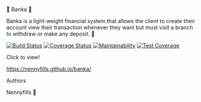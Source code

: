  &#x1F537;  Banka 🔷

Banka is a light-weight financial system that allows the client to create their account view their transaction whenever they want but must visit a branch to withdraw or make any deposit. 💙 


[![Build Status](https://travis-ci.org/Nennyfills/banka.svg?branch=develop)](https://travis-ci.org/Nennyfills/banka)
[![Coverage Status](https://coveralls.io/repos/github/Nennyfills/banka/badge.svg?branch=develop)](https://coveralls.io/github/Nennyfills/banka?branch=develop)
[![Maintainability](https://api.codeclimate.com/v1/badges/5ff27e94e53e0f0c3fd7/maintainability)](https://codeclimate.com/github/Nennyfills/banka/maintainability)
[![Test Coverage](https://api.codeclimate.com/v1/badges/5ff27e94e53e0f0c3fd7/test_coverage)](https://codeclimate.com/github/Nennyfills/banka/test_coverage)




Click to view!

 https://nennyfills.github.io/banka/
 
 

Authors

Nennyfills 🔵


